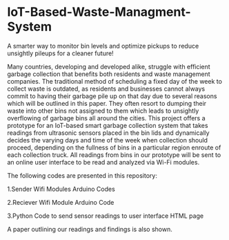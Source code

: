 # IoT-Based-Waste-Managment-System
A smarter way to monitor bin levels and optimize pickups to reduce unsightly pileups for a cleaner future!

Many countries, developing and developed alike, struggle with efficient garbage collection that benefits both residents and waste management companies. The traditional method of scheduling a fixed day of the week to collect waste is outdated, as residents and businesses cannot always commit to having their garbage pile up on that day due to several reasons which will be outlined in this paper. They often resort to dumping their waste into other bins not assigned to them which leads to unsightly overflowing of garbage bins all around the cities. This project offers a prototype for an IoT-based smart garbage collection system that takes readings from ultrasonic sensors placed in the bin lids and dynamically decides the varying days and time of the week when collection should proceed, depending on the fullness of bins in a particular region enroute of each collection truck. All readings from bins in our prototype will be sent to an online user interface to be read and analyzed via Wi-Fi modules.

The following codes are presented in this repository:

  1.Sender Wifi Modules Arduino Codes
  
  2.Reciever Wifi Module Arduino Code
  
  3.Python Code to send sensor readings to user interface HTML page


A paper outlining our readings and findings is also shown.
